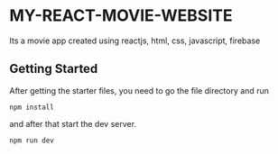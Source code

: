# MY-REACT-MOVIE-WEBSITE
Its a movie app created using reactjs, html, css, javascript, firebase

## Getting Started

After getting the starter files, you need to go the file directory and run

```shell
npm install
```

and after that start the dev server.

```shell
npm run dev
```
